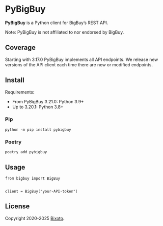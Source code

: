 # PyBigBuy

**PyBigBuy** is a Python client for BigBuy’s REST API.

Note: PyBigBuy is not affiliated to nor endorsed by BigBuy.

## Coverage

Starting with 3.17.0 PyBigBuy implements all API endpoints.
We release new versions of the API client each time there are new or modified endpoints.

## Install

Requirements:
* From PyBigBuy 3.21.0: Python 3.9+
* Up to 3.20.1: Python 3.8+

### Pip

    python -m pip install pybigbuy

### Poetry

    poetry add pybigbuy

## Usage

```python3
from bigbuy import BigBuy


client = BigBuy("your-API-token")
```

## License

Copyright 2020-2025 [Bixoto](https://bixoto.com/).
